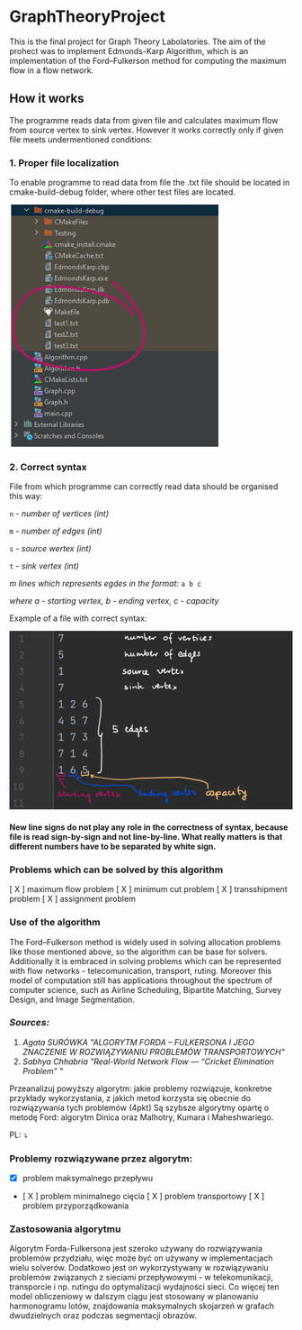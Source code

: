 # GraphTheoryProject
This is the final project for Graph Theory Labolatories. The aim of the prohect was to implement Edmonds-Karp Algorithm, which is an implementation of the Ford–Fulkerson method for computing the maximum flow in a flow network.

## How it works ##
The programme reads data from given file and calculates maximum flow from source vertex to sink vertex. However it works correctly only if given file meets undermentioned conditions:

### 1. Proper file localization ###
To enable programme to read data from file the .txt file should be located in cmake-build-debug folder, where other test files are located.


![logo](https://github.com/PaulinaGacek/GraphTheoryProject/blob/main/File_localization.png "Proper file localization")


### 2. Correct syntax ###

File from which programme can correctly read data should be organised this way:

`n` - *number of vertices (int)*

`m` - *number of edges (int)*

`s` - *source wertex (int)*

`t` - *sink vertex (int)*

*m lines which represents egdes in the format:*
`a b c`

*where a - starting vertex, b - ending vertex, c - capacity*


Example of a file with correct syntax:

![logo](https://github.com/PaulinaGacek/GraphTheoryProject/blob/main/File_syntax_.png "Correct file syntax")
#### New line signs do not play any role in the correctness of syntax, because file is read sign-by-sign and not line-by-line. What really matters is that different numbers have to be separated by white sign. ####


### Problems which can be solved by this algorithm ###
[ X ] maximum flow problem
[ X ] minimum cut problem
[ X ] transshipment problem
[ X ] assignment problem


### Use of the algorithm ###
The Ford–Fulkerson method is widely used in solving allocation problems like those mentioned above, so the algorithm can be base for solvers. Additionally it is embraced in solving problems which can be represented with flow networks - telecomunication, transport, ruting.
Moreover this model of computation still has applications throughout the spectrum of computer science, such as Airline Scheduling, Bipartite Matching, Survey Design, and Image Segmentation. 

### *Sources:* ###

1. *Agata SURÓWKA "ALGORYTM FORDA – FULKERSONA I JEGO ZNACZENIE W ROZWIĄZYWANIU PROBLEMÓW TRANSPORTOWYCH"*
2. *Sabhya Chhabria "Real-World Network Flow — “Cricket Elimination Problem” "*


Przeanalizuj powyższy algorytm: jakie problemy rozwiązuje, konkretne przykłady wykorzystania, z jakich metod korzysta się obecnie do rozwiązywania tych problemów (4pkt)
Są szybsze algorytmy opartę o metodę Ford: algorytm Dinica oraz Malhotry, Kumara i Maheshwariego.

 PL: :arrow_heading_down:
 
 ### Problemy rozwiązywane przez algorytm: ###
 - [X] problem maksymalnego przepływu
 - [ X ] problem minimalnego cięcia
 [ X ] problem transportowy
 [ X ] problem przyporządkowania
 
 ### Zastosowania algorytmu ###
 Algorytm Forda-Fulkersona jest szeroko używany do rozwiązywania problemów przydziału, więc może być on używany w implementacjach wielu solverów. Dodatkowo jest on wykorzystywany w rozwiązywaniu problemów związanych z sieciami przepływowymi - w telekomunikacji, transporcie i np. rutingu do optymalizacji wydajności sieci. Co więcej ten model obliczeniowy w dalszym ciągu jest stosowany w planowaniu harmonogramu lotów, znajdowania maksymalnych skojarzeń w grafach dwudzielnych oraz podczas segmentacji obrazów.
